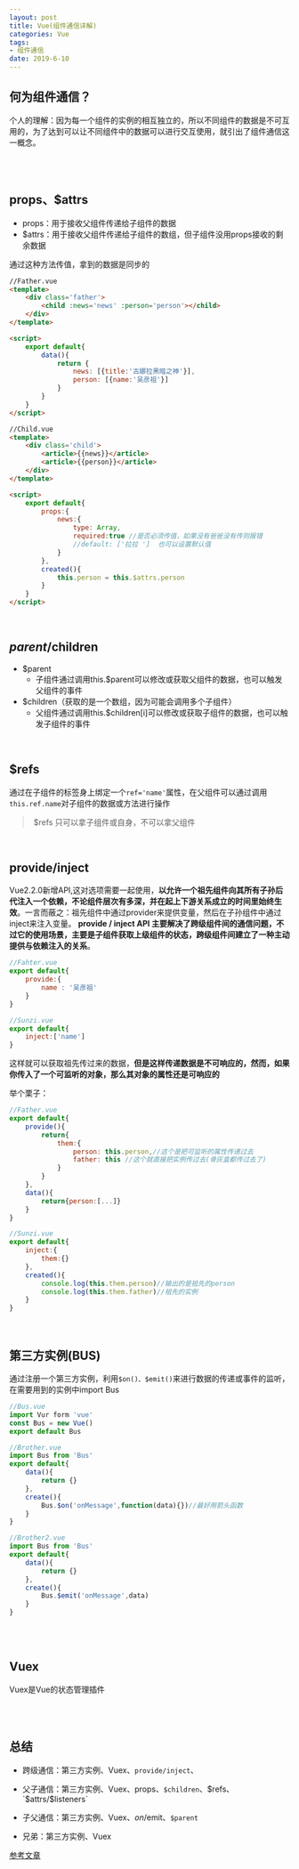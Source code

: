 ```yaml
---
layout: post
title: Vue(组件通信详解)
categories: Vue
tags: 
- 组件通信
date: 2019-6-10
---
```


## 何为组件通信？

个人的理解：因为每一个组件的实例的相互独立的，所以不同组件的数据是不可互用的，为了达到可以让不同组件中的数据可以进行交互使用，就引出了组件通信这一概念。

<br><br>

## props、$attrs

- props：用于接收父组件传递给子组件的数据
- $attrs：用于接收父组件传递给子组件的数组，但子组件没用props接收的剩余数据

通过这种方法传值，拿到的数据是同步的

```html
//Father.vue
<template>
	<div class='father'>
    	<child :news='news' :person='person'></child>
    </div> 
</template>

<script>
	export default{
        data(){
            return {
                news: [{title:'古娜拉黑暗之神'}],
                person: [{name:'吴彦祖'}]
            }
        }
    }
</script>
```

```html
//Child.vue
<template>
    <div class='child'>
        <article>{{news}}</article>
        <article>{{person}}</article>
    </div>
</template>

<script>
	export default{
        props:{
            news:{
                type: Array,
                required:true //是否必须传值，如果没有爸爸没有传则报错
                //default: ['拉拉 ']  也可以设置默认值
            }
        },
        created(){
            this.person = this.$attrs.person
        }
    }
</script>
```

<br>

## $parent/$children

- $parent
  - 子组件通过调用this.$parent可以修改或获取父组件的数据，也可以触发父组件的事件
- $children（获取的是一个数组，因为可能会调用多个子组件）
  - 父组件通过调用this.$children[i]可以修改或获取子组件的数据，也可以触发子组件的事件

<br>

## $refs

通过在子组件的标签身上绑定一个`ref='name'`属性，在父组件可以通过调用`this.ref.name`对子组件的数据或方法进行操作

> ​	$refs 只可以拿子组件或自身，不可以拿父组件

<br>

## provide/inject

Vue2.2.0新增API,这对选项需要一起使用，**以允许一个祖先组件向其所有子孙后代注入一个依赖，不论组件层次有多深，并在起上下游关系成立的时间里始终生效**。一言而蔽之：祖先组件中通过provider来提供变量，然后在子孙组件中通过inject来注入变量。 **provide / inject API 主要解决了跨级组件间的通信问题，不过它的使用场景，主要是子组件获取上级组件的状态，跨级组件间建立了一种主动提供与依赖注入的关系**。

```js
//Fahter.vue
export default{
	provide:{
        name : '吴彦祖'
    }	
}
```

```js
//Sunzi.vue
export default{
	inject:['name']	
}
```

这样就可以获取祖先传过来的数据，**但是这样传递数据是不可响应的，然而，如果你传入了一个可监听的对象，那么其对象的属性还是可响应的**

举个栗子：

```js
//Father.vue
export default{
	provide(){
		return{
			them:{
                person: this.person,//这个是把可监听的属性传递过去
                father: this //这个就直接把实例传过去(骨灰盒都传过去了)
            }
		}
	},
	data(){
		return{person:[...]}
	}
}
```

```js
//Sunzi.vue
export default{
    inject:{
        them:{}
    },
    created(){
        console.log(this.them.person)//输出的是祖先的person
        console.log(this.them.father)//祖先的实例
    }
}
```

<br>

## 第三方实例(BUS)

通过注册一个第三方实例，利用`$on()、$emit()`来进行数据的传递或事件的监听，在需要用到的实例中import Bus 

```js
//Bus.vue
import Vur form 'vue'
const Bus = new Vue()
export default Bus
```

```js
//Brother.vue
import Bus from 'Bus'
export default{
    data(){
        return {}
    },
    create(){
        Bus.$on('onMessage',function(data){})//最好用箭头函数
    }
}
```

```js
//Brother2.vue
import Bus from 'Bus'
export default{
    data(){
        return {}
    },
    create(){
        Bus.$emit('onMessage',data)
    }
}
```

<br><br>

## Vuex

Vuex是Vue的状态管理插件

<br><br>

## 总结

- 跨级通信：第三方实例、Vuex、`provide/inject`、

- 父子通信：第三方实例、Vuex、props、`$children`、$refs、`$attrs/$listeners`
- 子父通信：第三方实例、Vuex、$on/$emit、`$parent`
- 兄弟：第三方实例、Vuex



[参考文章](https://juejin.im/post/5cde0b43f265da03867e78d3#heading-18)